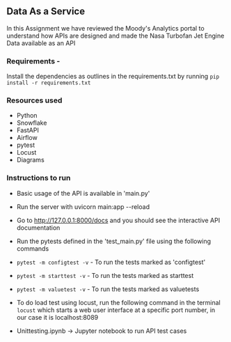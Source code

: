 ## Data As a Service
In this Assignment we have reviewed the Moody's Analytics portal to understand how APIs are designed and made the Nasa Turbofan Jet Engine Data available as an API

### Requirements - 
Install the dependencies as outlines in the requirements.txt by running 
`pip install -r requirements.txt`

### Resources used
* Python
* Snowflake
* FastAPI
* Airflow
* pytest
* Locust
* Diagrams


### Instructions to run
-  Basic usage of the API is available in 'main.py'
- Run the server with uvicorn main:app --reload
- Go to http://127.0.0.1:8000/docs and you should see the interactive API documentation
- Run the pytests defined in the 'test_main.py' file using the following commands

- `pytest -m configtest -v`  - To run the tests marked as 'configtest'
- `pytest -m starttest -v`  - To run the tests marked as starttest
- `pytest -m valuetest -v` - To run the tests marked as valuetests

- To do load test using locust, run the following command in the terminal `locust` which starts a web user interface at a specific port number, in our case it is localhost:8089

- Unittesting.ipynb -> Jupyter notebook to run API test cases


